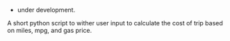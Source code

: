 * under development.

A short python script to wither user input to calculate the cost of trip based on miles, mpg, and gas price.
